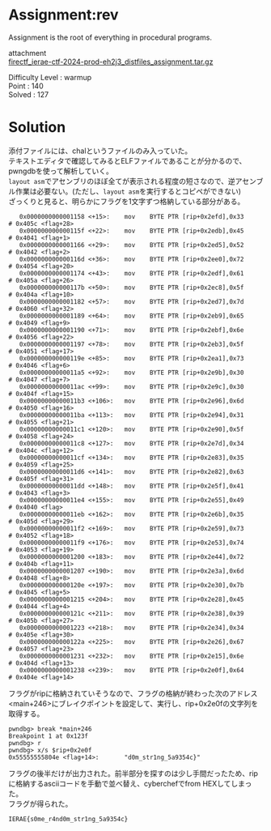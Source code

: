 # Assignment:rev

Assignment is the root of everything in procedural programs.

attachment\
[firectf_ierae-ctf-2024-prod-eh2j3_distfiles_assignment.tar.gz]()

Difficulty Level : warmup\
Point : 140\
Solved : 127 

# Solution
添付ファイルには、chalというファイルのみ入っていた。\
テキストエディタで確認してみるとELFファイルであることが分かるので、pwngdbを使って解析していく。\
`layout asm`でアセンブリのほぼ全てが表示される程度の短さなので、逆アセンブル作業は必要ない。(ただし、`layout asm`を実行するとコピペができない)\
ざっくりと見ると、明らかにフラグを1文字ずつ格納している部分がある。
```
   0x0000000000001158 <+15>:    mov    BYTE PTR [rip+0x2efd],0x33        # 0x405c <flag+28>
   0x000000000000115f <+22>:    mov    BYTE PTR [rip+0x2edb],0x45        # 0x4041 <flag+1>
   0x0000000000001166 <+29>:    mov    BYTE PTR [rip+0x2ed5],0x52        # 0x4042 <flag+2>
   0x000000000000116d <+36>:    mov    BYTE PTR [rip+0x2ee0],0x72        # 0x4054 <flag+20>
   0x0000000000001174 <+43>:    mov    BYTE PTR [rip+0x2edf],0x61        # 0x405a <flag+26>
   0x000000000000117b <+50>:    mov    BYTE PTR [rip+0x2ec8],0x5f        # 0x404a <flag+10>
   0x0000000000001182 <+57>:    mov    BYTE PTR [rip+0x2ed7],0x7d        # 0x4060 <flag+32>
   0x0000000000001189 <+64>:    mov    BYTE PTR [rip+0x2eb9],0x65        # 0x4049 <flag+9>
   0x0000000000001190 <+71>:    mov    BYTE PTR [rip+0x2ebf],0x6e        # 0x4056 <flag+22>
   0x0000000000001197 <+78>:    mov    BYTE PTR [rip+0x2eb3],0x5f        # 0x4051 <flag+17>
   0x000000000000119e <+85>:    mov    BYTE PTR [rip+0x2ea1],0x73        # 0x4046 <flag+6>
   0x00000000000011a5 <+92>:    mov    BYTE PTR [rip+0x2e9b],0x30        # 0x4047 <flag+7>
   0x00000000000011ac <+99>:    mov    BYTE PTR [rip+0x2e9c],0x30        # 0x404f <flag+15>
   0x00000000000011b3 <+106>:   mov    BYTE PTR [rip+0x2e96],0x6d        # 0x4050 <flag+16>
   0x00000000000011ba <+113>:   mov    BYTE PTR [rip+0x2e94],0x31        # 0x4055 <flag+21>
   0x00000000000011c1 <+120>:   mov    BYTE PTR [rip+0x2e90],0x5f        # 0x4058 <flag+24>
   0x00000000000011c8 <+127>:   mov    BYTE PTR [rip+0x2e7d],0x34        # 0x404c <flag+12>
   0x00000000000011cf <+134>:   mov    BYTE PTR [rip+0x2e83],0x35        # 0x4059 <flag+25>
   0x00000000000011d6 <+141>:   mov    BYTE PTR [rip+0x2e82],0x63        # 0x405f <flag+31>
   0x00000000000011dd <+148>:   mov    BYTE PTR [rip+0x2e5f],0x41        # 0x4043 <flag+3>
   0x00000000000011e4 <+155>:   mov    BYTE PTR [rip+0x2e55],0x49        # 0x4040 <flag>
   0x00000000000011eb <+162>:   mov    BYTE PTR [rip+0x2e6b],0x35        # 0x405d <flag+29>
   0x00000000000011f2 <+169>:   mov    BYTE PTR [rip+0x2e59],0x73        # 0x4052 <flag+18>
   0x00000000000011f9 <+176>:   mov    BYTE PTR [rip+0x2e53],0x74        # 0x4053 <flag+19>
   0x0000000000001200 <+183>:   mov    BYTE PTR [rip+0x2e44],0x72        # 0x404b <flag+11>
   0x0000000000001207 <+190>:   mov    BYTE PTR [rip+0x2e3a],0x6d        # 0x4048 <flag+8>
   0x000000000000120e <+197>:   mov    BYTE PTR [rip+0x2e30],0x7b        # 0x4045 <flag+5>
   0x0000000000001215 <+204>:   mov    BYTE PTR [rip+0x2e28],0x45        # 0x4044 <flag+4>
   0x000000000000121c <+211>:   mov    BYTE PTR [rip+0x2e38],0x39        # 0x405b <flag+27>
   0x0000000000001223 <+218>:   mov    BYTE PTR [rip+0x2e34],0x34        # 0x405e <flag+30>
   0x000000000000122a <+225>:   mov    BYTE PTR [rip+0x2e26],0x67        # 0x4057 <flag+23>
   0x0000000000001231 <+232>:   mov    BYTE PTR [rip+0x2e15],0x6e        # 0x404d <flag+13>
   0x0000000000001238 <+239>:   mov    BYTE PTR [rip+0x2e0f],0x64        # 0x404e <flag+14>
```
フラグがripに格納されていそうなので、フラグの格納が終わった次のアドレス<main+246>にブレイクポイントを設定して、実行し、rip+0x2e0fの文字列を取得する。
```
pwndbg> break *main+246
Breakpoint 1 at 0x123f
pwndbg> r
pwndbg> x/s $rip+0x2e0f
0x55555555804e <flag+14>:       "d0m_str1ng_5a9354c}"
```
フラグの後半だけが出力された。前半部分を探すのは少し手間だったため、ripに格納するasciiコードを手動で並べ替え、cyberchefでfrom HEXしてしまった。\
フラグが得られた。

`IERAE{s0me_r4nd0m_str1ng_5a9354c}`
